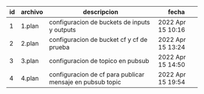 | id  | archivo | descripcion                                               | fecha             |
| --- | ------- | --------------------------------------------------------- | ----------------- |
| 1   | 1.plan  | configuracion de buckets de inputs y outputs              | 2022 Apr 15 10:16 |
| 2   | 2.plan  | configuracion de bucket cf y cf de prueba                 | 2022 Apr 15 13:24 |
| 3   | 3.plan  | configuracion de topico en pubsub                         | 2022 Apr 15 14:50 |
| 4   | 4.plan  | configuracion de cf para publicar mensaje en pubsub topic | 2022 Apr 15 19:54 |
